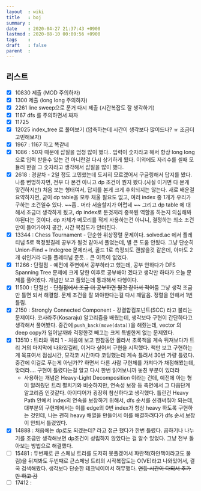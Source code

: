```yaml
---
layout  : wiki
title   : boj
summary : 
date    : 2020-04-27 21:37:43 +0900
lastmod : 2020-08-10 00:00:56 +0900
tags    : 
draft   : false
parent  : 
---
```


## 리스트
 * [X] 10830 제출 (MOD 주의하자)
 * [X] 1300 제출 (long long 주의하자)
 * [X] 2261 line sweep으로 푼거 다시 제출 (시간복잡도 잘 생각하기)
 * [X] 1167 dfs 를 주의하면서 짜자
 * [X] 11725
 * [X] 12025 index_tree 로 풀어보기 (압축하는데 시간이 생각보다 많이드나? ㅠ 조금더 고민해보자)
 * [X] 1967 : 1167 하고 똑같네
 * [X] 1086 : 50자 때문에 삽질을 엄청 많이 했다.. 입력이 숫자라고 해서 항상 long long 으로 입력 받을수 있는 건 아니란걸 다시 상기하게 됬다. 이외에도 자리수를 셀때 모듈러 한걸 그 숫자라고 생각해서 삽질을 많이 했다.
 * [X] 2618 : 경찰차 - 2일 정도 고민했는데 도저히 모르겠어서 구글링해서 답지를 봤다. 나름 변명하자면, 전부 다 본건 아니고 dp 조건이 뭔지 봤다.(사실 이거면 다 본게 맞긴하지만) 처음 보는 형태여서, 답지를 본게 크게 후회되지는 않는다. 새로 배운걸 요약하자면, 굳이 dp table을 모두 채울 필요도 없고, 여러 index 중 1개가 우리가 구하는 조건일수 있다. ~~흠.. 머라 서술할지가 어렵네 ~~ 그리고 dp table 에 대해서 조금더 생각하게 됬고, dp index로 둔것끼리 중복된 역할을 하는지 의심해봐야된다는 것이다. dp 자체가 메모리를 적게 사용하는건 아니니, 결정하는 최소 조건만이 들어가야지 공간, 시간 복잡도가 안터진다.
 * [X] 13344 : Chess Tournament - 단순한 위상정렬 문제이다. solved.ac 에서 플레티넘 5로 책정됬길레 공부가 될것 같아서 풀었는데, 별 큰 도움 안됬다. 그냥 단순히 Union-Find + Indegree 문제라서, 골드 1로 측정되도 괜찮을것 같은데, 아마도 2개 섞인거라 다들 플레티넘 준듯... 큰 이득이 없었다.
 * [X] 11266 : 단절점 - 예전에 주변에서 공부하라고 했는데, 공부 안하다가 DFS Spanning Tree 문제에 크게 당한 이후로 공부해야 겠다고 생각만 하다가 오늘 문제를 풀어봤다. 개념만 보고 풀었는데 통과해서 다행이다.
 * [X] 11500 : 단절선 - ~~단절점에서 조금 더 공부하면 될것 같아서 적어둠~~ 그냥 생각 조금만 틀면 되서 해결함. 문제 조건을 잘 봐야한다는걸 다시 깨달음. 정렬을 안해서 1번 틀림.
 * [X] 2150 : Strongly Connected Component - 강결합컴포넌트(SCC) 라고 불리는 문제이다. 코사라주(Kosaraju) 알고리즘을 배웠는데, 생각보다 구현이 간단하다고 생각해서 풀어봤다. 중간에 `push_back(move(data))`을 해줬는데, vector 의 deep copy가 일어날까봐 걱정한것 빼고는 크게 특별한게 없는 문제였다.
 * [X] 13510 : 트리와 쿼리 1 - 처음에 보고 한참동안 몰라서 초록책을 계속 뒤져보다가 트리 거의 마지막에 나와있길레, 이거다 싶어서 구현을 시작했다. 책만 보고 구현하는게 목표여서 점심시간, 모각코 시간마다 코딩했는데 계속 틀려서 30번 가량 틀렸다. 중간에 이걸로 푸는게 아닌가?? 하면서 다른 사람 구현체를 가져다가 채점해봤는데, 맞더라.... 구현이 틀렸다는걸 알고 다시 한번 읽어보니까 놓친 부분이 있더라
   * 사용하는 개념은 Heavy-Light Decomposition 이라는 건데, 예전에 아는 형이 알려줬던 트리 펼치기와 비슷하지만, 연속성 보장 등 측면에서 그 다음단계 알고리즘 인것같다. 아이디어가 굉장히 참신하다고 생각했다. 틀린건 Heavy Path 안에서 index의 연속을 보장하기 위해서, dfs 순서를 신경써줘야 되는데, 대부분의 구현체에서는 이를 edge의 0번 index가 항상 heavy 하도록 구현하는 것인데, 나는 괜히 heavy 배열을 만들어서 이를 해결하려다가 dfs 순서 보장이 안되서 틀렸었다.
 * [X] 14888 : 처음에는 dp로도 되겠는데? 라고 접근 했다가 한번 틀렸다. 곱하기나 나누기를 조금만 생각해보면 dp조건이 성립하지 않았다는 걸 알수 있었다. 그냥 전부 돌아보는 방법으로 해결했다.
 * [ ] 15481 : 두번째로 큰 스페닝 트리를 도저히 못풀겠어서 파란책(하얀책이라고도 불림)을 뒤져봐도 두번째로 큰스페닝 트리의 시작복잡도는 O(VE)라고 나와있어서, 결국 검색해봤다. 생각보다 단순한 테크닉이여서 허무했다. ~~연등 시간이 다되서 추가만 하고 감~~
 * [ ] 17412 : 
